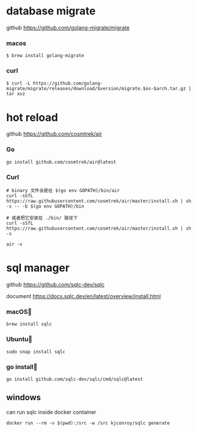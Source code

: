 # database migrate
github https://github.com/golang-migrate/migrate

### macos
```shell
$ brew install golang-migrate
```

### curl
```shell
$ curl -L https://github.com/golang-migrate/migrate/releases/download/$version/migrate.$os-$arch.tar.gz | tar xvz
```

# hot reload

github https://github.com/cosmtrek/air

### Go
```shell
go install github.com/cosmtrek/air@latest
```

### Curl
```shell
# binary 文件会是在 $(go env GOPATH)/bin/air
curl -sSfL https://raw.githubusercontent.com/cosmtrek/air/master/install.sh | sh -s -- -b $(go env GOPATH)/bin

# 或者把它安装在 ./bin/ 路径下
curl -sSfL https://raw.githubusercontent.com/cosmtrek/air/master/install.sh | sh -s

air -v
```

# sql manager
github https://github.com/sqlc-dev/sqlc

document https://docs.sqlc.dev/en/latest/overview/install.html
### macOS
```shell
brew install sqlc
```
### Ubuntu
```shell
sudo snap install sqlc
```
### go install

```shell
go install github.com/sqlc-dev/sqlc/cmd/sqlc@latest
```
## windows

can run sqlc inside docker container

```shell
docker run --rm -v $(pwd):/src -w /src kjconroy/sqlc generate
```
